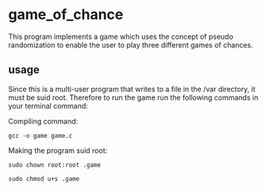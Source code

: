 # game_of_chance
This program implements a game which uses the concept of pseudo randomization to enable the user to play three different games of chances. 


## usage
Since this is a multi-user program that writes to a file in the /var directory, it must be suid root. 
Therefore to run the game run the following commands in your terminal command:

Compiling command:
```
gcc -o game game.c
```

Making the program suid root:
```
sudo chown root:root .game
```
```
sudo chmod u+s .game
```
